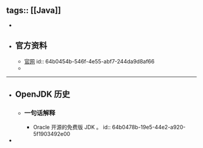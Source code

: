 tags:: [[Java]]
---

-
- ## 官方资料
	- [官网](https://openjdk.org/)
	  id:: 64b0454b-546f-4e55-abf7-244da9d8af66
	-
- ---
- ## OpenJDK 历史
	- ### 一句话解释
		- Oracle 开源的免费版 JDK 。
		  id:: 64b0478b-19e5-44e2-a920-5f1903492e00
-